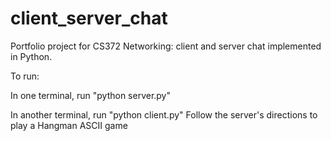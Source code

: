 # client_server_chat
Portfolio project for CS372 Networking: client and server chat implemented in Python.

To run:

In one terminal, run "python server.py"

In another terminal, run "python client.py"
Follow the server's directions to play a Hangman ASCII game

